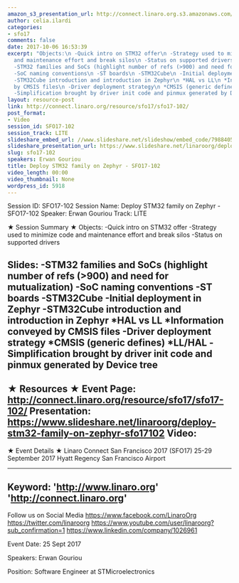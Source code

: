 ```yaml
---
amazon_s3_presentation_url: http://connect.linaro.org.s3.amazonaws.com/sfo17/Presentations/SFO17-102%20Deploy%20STM32%20family%20on%20Zephyr.pdf
author: celia.ilardi
categories:
- sfo17
comments: false
date: 2017-10-06 16:53:39
excerpt: "Objects:\n -Quick intro on STM32 offer\n -Strategy used to minimize code
  and maintenance effort and break silos\n -Status on supported drivers\n \n Slides:\n
  -STM32 families and SoCs (highlight number of refs (>900) and need for mutualization)\n
  -SoC naming conventions\n -ST boards\n -STM32Cube\n -Initial deployment in Zephyr\n
  -STM32Cube introduction and introduction in Zephyr\n *HAL vs LL\n *Information conveyed
  by CMSIS files\n -Driver deployment strategy\n *CMSIS (generic defines)\n *LL/HAL\n
  -Simplification brought by driver init code and pinmux generated by Device tree"
layout: resource-post
link: http://connect.linaro.org/resource/sfo17/sfo17-102/
post_format:
- Video
session_id: SFO17-102
session_track: LITE
slideshare_embed_url: //www.slideshare.net/slideshow/embed_code/79884057
slideshare_presentation_url: https://www.slideshare.net/linaroorg/deploy-stm32-family-on-zephyr-sfo17102
slug: sfo17-102
speakers: Erwan Gouriou
title: Deploy STM32 family on Zephyr - SFO17-102
video_length: 00:00
video_thumbnail: None
wordpress_id: 5918
---
```


Session ID: SFO17-102
Session Name: Deploy STM32 family on Zephyr - SFO17-102
Speaker: Erwan Gouriou 
Track: LITE


★ Session Summary ★
Objects:
 -Quick intro on STM32 offer
 -Strategy used to minimize code and maintenance effort and break silos
 -Status on supported drivers
 
 Slides:
 -STM32 families and SoCs (highlight number of refs (>900) and need for mutualization)
 -SoC naming conventions
 -ST boards
 -STM32Cube
 -Initial deployment in Zephyr
 -STM32Cube introduction and introduction in Zephyr
 *HAL vs LL
 *Information conveyed by CMSIS files
 -Driver deployment strategy
 *CMSIS (generic defines)
 *LL/HAL
 -Simplification brought by driver init code and pinmux generated by Device tree
---------------------------------------------------
★ Resources ★
Event Page: http://connect.linaro.org/resource/sfo17/sfo17-102/
Presentation: https://www.slideshare.net/linaroorg/deploy-stm32-family-on-zephyr-sfo17102
Video: 
 ---------------------------------------------------

★ Event Details ★
Linaro Connect San Francisco 2017 (SFO17)
25-29 September 2017
Hyatt Regency San Francisco Airport

---------------------------------------------------
Keyword: 
'http://www.linaro.org'
'http://connect.linaro.org'
---------------------------------------------------
Follow us on Social Media
https://www.facebook.com/LinaroOrg
https://twitter.com/linaroorg
https://www.youtube.com/user/linaroorg?sub_confirmation=1
https://www.linkedin.com/company/1026961

Event Date: 25 Sept 2017

Speakers: Erwan Gouriou

Position: Software Engineer at STMicroelectronics